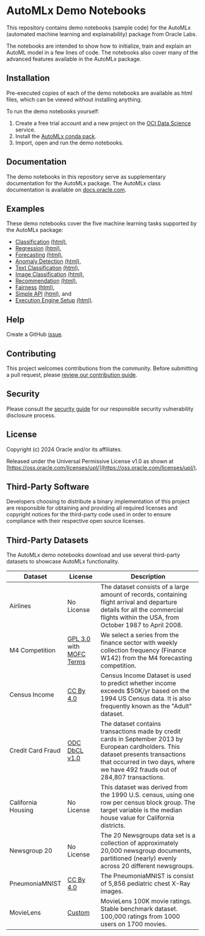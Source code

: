 # AutoMLx Demo Notebooks

This repository contains demo notebooks (sample code) for the AutoMLx (automated machine learning and explainability) package from Oracle Labs.

The notebooks are intended to show how to initialize, train and explain an AutoML model in a few lines of code. The notebooks also cover many of the advanced features available in the AutoMLx package.

## Installation

Pre-executed copies of each of the demo notebooks are available as html files, which can be viewed without installing anything.

To run the demo notebooks yourself:
1. Create a free trial account and a new project on the [OCI Data Science](https://apexapps.oracle.com/pls/apex/r/dbpm/livelabs/view-workshop?wid=673) service.
2. Install the [AutoMLx conda pack](https://docs.oracle.com/en-us/iaas/data-science/using/conda-automlx-fam.htm).
3. Import, open and run the demo notebooks.

## Documentation

The demo notebooks in this repository serve as supplementary documentation for the AutoMLx package. The AutoMLx class documentation is available on [docs.oracle.com](https://docs.oracle.com/en-us/iaas/tools/automlx/latest/v24.3.0/index.html).

## Examples

These demo notebooks cover the five machine learning tasks supported by the AutoMLx package:
 - [Classification](./demos/OracleAutoMLx_Classification.ipynb) [(html)](./demos/OracleAutoMLx_Classification.html),
 - [Regression](./demos/OracleAutoMLx_Regression.ipynb) [(html)](./demos/OracleAutoMLx_Regression.html),
 - [Forecasting](./demos/OracleAutoMLx_Forecasting.ipynb) [(html)](./demos/OracleAutoMLx_Forecasting.html),
 - [Anomaly Detection](./demos/OracleAutoMLx_AnomalyDetection.ipynb) [(html)](./demos/OracleAutoMLx_AnomalyDetection.html),
 - [Text Classification](./demos/OracleAutoMLx_Classification_Text.ipynb) [(html)](./demos/OracleAutoMLx_Classification_Text.html),
 - [Image Classification](./demos/OracleAutoMLx_ImageClassification.ipynb) [(html)](./demos/OracleAutoMLx_ImageClassification.html),
 - [Recommendation](./demos/OracleAutoMLx_Recommendation.ipynb) [(html)](./demos/OracleAutoMLx_Recommendation.html),
 - [Fairness](./demos/OracleAutoMLx_Fairness.ipynb) [(html)](./demos/OracleAutoMLx_Fairness.html),
 - [Simple API](./demos/OracleAutoMLx_train_model.ipynb) [(html)](./demos/OracleAutoMLx_train_model.html), and
 - [Execution Engine Setup](./demos/OracleAutoMLx_ExecutionEngineSetup.ipynb) [(html)](./demos/OracleAutoMLx_ExecutionEngineSetup.html).

## Help

Create a GitHub [issue](https://github.com/oracle-samples/automlx/issues).

## Contributing

This project welcomes contributions from the community. Before submitting a pull request, please [review our contribution guide](./CONTRIBUTING.md).

## Security

Please consult the [security guide](./SECURITY.md) for our responsible security vulnerability disclosure process.

## License

Copyright (c) 2024 Oracle and/or its affiliates.

Released under the Universal Permissive License v1.0 as shown at [https://oss.oracle.com/licenses/upl/](https://oss.oracle.com/licenses/upl/).

## Third-Party Software

Developers choosing to distribute a binary implementation of this project are responsible for obtaining and providing all required licenses and copyright notices for the third-party code used in order to ensure compliance with their respective open source licenses.

## Third-Party Datasets

The AutoMLx demo notebooks download and use several third-party datasets to showcase AutoMLx functionality.

| Dataset            | License                                                                                                                  | Description                                                                                                                                                                                                           |
|--------------------|--------------------------------------------------------------------------------------------------------------------------|-----------------------------------------------------------------------------------------------------------------------------------------------------------------------------------------------------------------------|
| Airlines           | No License                                                                                                               | The dataset consists of a large amount of records, containing flight arrival and departure details for all the commercial flights within the USA, from October 1987 to April 2008.                                    |
| M4 Competition     | [GPL 3.0](https://www.gnu.org/licenses/gpl-3.0.en.html) with [MOFC Terms](https://mofc.unic.ac.cy/terms-and-conditions/) | We select a series from the finance sector with weekly collection frequency (Finance W142) from the M4 forecasting competition.                                                                                       |
| Census Income      | [CC By 4.0](https://creativecommons.org/licenses/by/4.0/legalcode)                                                       | Census Income Dataset is used to predict whether income exceeds $50K/yr based on the 1994 US Census data. It is also frequently known as the "Adult" dataset.                                                         |
| Credit Card Fraud  | [ODC DbCL v1.0](https://opendatacommons.org/licenses/odbl/1-0/)                                                          | The dataset contains transactions made by credit cards in September 2013 by European cardholders. This dataset presents transactions that occurred in two days, where we have 492 frauds out of 284,807 transactions. |
| California Housing | No License                                                                                                               | This dataset was derived from the 1990 U.S. census, using one row per census block group. The target variable is the median house value for California districts.                                                     |
| Newsgroup 20       | No License                                                                                                               | The 20 Newsgroups data set is a collection of approximately 20,000 newsgroup documents, partitioned (nearly) evenly across 20 different newsgroups.                                                                   |
| PneumoniaMNIST     | [CC By 4.0](https://creativecommons.org/licenses/by/4.0/legalcode)                                                       | The PneumoniaMNIST is consist of 5,856 pediatric chest X-Ray images.                                                                   |
| MovieLens     | [Custom](https://files.grouplens.org/datasets/movielens/ml-32m-README.html)                                                       | MovieLens 100K movie ratings. Stable benchmark dataset. 100,000 ratings from 1000 users on 1700 movies.                                                                   |